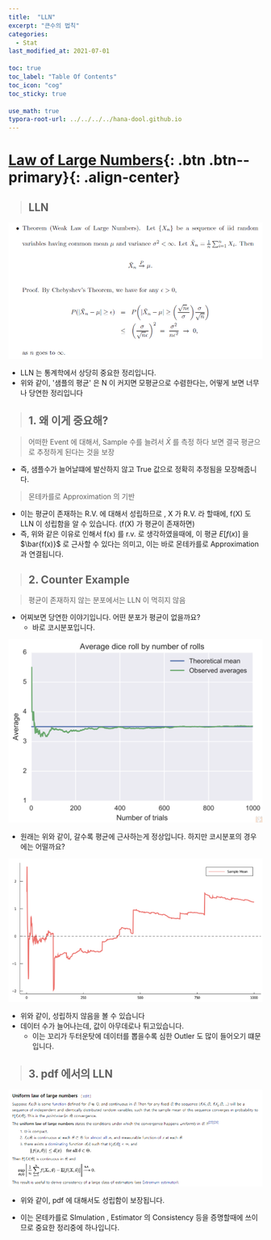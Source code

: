 ```yaml
---
title:  "LLN"
excerpt: "큰수의 법칙"
categories:
  - Stat
last_modified_at: 2021-07-01

toc: true
toc_label: "Table Of Contents"
toc_icon: "cog"
toc_sticky: true

use_math: true
typora-root-url: ../../../../hana-dool.github.io
---
```


# [Law of Large Numbers](#link){: .btn .btn--primary}{: .align-center}

> ## LLN

![png](/assets/images/Stat/8_1.png)

- LLN 는 통계학에서 상당히 중요한 정리입니다. 
- 위와 같이, '샘플의 평균' 은 N 이 커지면 모평균으로 수렴한다는, 어떻게 보면 너무나 당연한 정리입니다

> ## 1. 왜 이게 중요해?

> 어떠한 Event 에 대해서, Sample 수를 늘려서 $\bar{X}$ 를 측정 하다 보면 결국 평균으로 추정하게 된다는 것을 보장

- 즉, 샘플수가 늘어날떄에 발산하지 않고 True 값으로 정확히 추정됨을 모장해줍니다.

> 몬테카를로 Approximation 의 기반

- 이는 평균이 존재하는 R.V. 에 대해서 성립하므로 , X 가 R.V. 라 할때에, f(X) 도 LLN 이 성립함을 알 수 있습니다. (f(X) 가 평균이 존재하면)
- 즉, 위와 같은 이유로 인해서 f(x) 를 r.v. 로 생각하였을때에, 이 평균 $E[f(x)]$ 을 $\bar{f(x)}$ 로 근사할 수 있다는 의미고, 이는 바로 몬테카를로 Approximation 과 연결됩니다.  

> ## 2. Counter Example

> 평균이 존재하지 않는 분포에서는 LLN 이 먹히지 않음

- 어찌보면 당연한 이야기입니다. 어떤 분포가 평균이 없을까요? 
  - 바로 코시분포입니다.

![png](/assets/images/Stat/8_3.png)

- 원래는 위와 같이, 갈수록 평균에 근사하는게 정상입니다. 하지만 코시분포의 경우에는 어떨까요?

![png](/assets/images/Stat/8_2.png)

- 위와 같이, 성립하지 않음을 볼 수 있습니다
- 데이터 수가 늘어나는데, 값이 아무데로나 튀고있습니다.
  - 이는 꼬리가 두터운탓에 데이터를 뽑을수록 심한 Outler 도 많이 들어오기 떄문입니다. 

> ## 3. pdf 에서의 LLN

![png](/assets/images/Stat/8_4.png)

- 위와 같이, pdf 에 대해서도 성립함이 보장됩니다. 

- 이는 몬테카를로 SImulation , Estimator 의 Consistency 등을 증명할때에 쓰이므로 중요한 정리중에 하나입니다.

  
